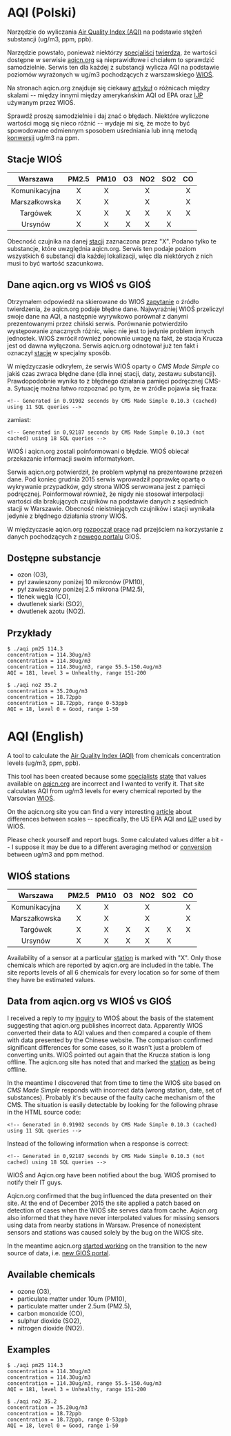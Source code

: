 # AQI (Polski)

Narzędzie do wyliczania [Air Quality Index (AQI)][1] na podstawie stężeń 
substancji (ug/m3, ppm, ppb).

Narzędzie powstało, ponieważ niektórzy [specjaliści][5] [twierdzą][2], 
że wartości dostępne w serwisie [aqicn.org][3] są nieprawidłowe 
i chciałem to sprawdzić samodzielnie. Serwis ten dla każdej z substancji 
wylicza AQI na podstawie poziomów wyrażonych w ug/m3 pochodzących 
z warszawskiego [WIOŚ][4].

Na stronach aqicn.org znajduje się ciekawy [artykuł][7] o różnicach 
między skalami -- między innymi między amerykańskim AQI od EPA oraz 
[IJP][9] używanym przez WIOŚ.

Sprawdź proszę samodzielnie i daj znać o błędach. Niektóre wyliczone 
wartości mogą się nieco różnić -- wydaje mi się, że może to być 
spowodowane odmiennym sposobem uśredniania lub inną metodą 
[konwersji][8] ug/m3 na ppm.

## Stacje WIOŚ

|    Warszawa   | PM2.5 | PM10  | O3 | NO2 | SO2 | CO |
|:-------------:|:-----:|:-----:|:--:|:---:|:---:|:--:|
| Komunikacyjna |   X   |   X   |    |  X  |     |  X |
| Marszałkowska |   X   |   X   |    |  X  |     |  X |
| Targówek      |   X   |   X   |  X |  X  |  X  |  X |
| Ursynów       |   X   |   X   |  X |  X  |  X  |    |

Obecność czujnika na danej [stacji][6] zaznaczona przez "X". Podano 
tylko te substancje, które uwzględnia aqicn.org. Serwis ten podaje 
poziom wszystkich 6 substancji dla każdej lokalizacji, więc dla 
niektórych z nich musi to być wartość szacunkowa.

## Dane aqicn.org vs WIOŚ vs GIOŚ

Otrzymałem odpowiedź na skierowane do WIOŚ [zapytanie][10] o źródło 
twierdzenia, że aqicn.org podaje błędne dane. Najwyraźniej WIOŚ 
przeliczył swoje dane na AQI, a następnie wyrywkowo porównał z danymi 
prezentowanymi przez chiński serwis. Porównanie potwierdziło 
występowanie znacznych różnic, więc nie jest to jedynie problem innych 
jednostek. WIOŚ zwrócił również ponownie uwagę na fakt, że stacja Krucza 
jest od dawna wyłączona. Serwis aqicn.org odnotował już ten fakt 
i oznaczył [stację][13] w specjalny sposób.

W międzyczasie odkryłem, że serwis WIOŚ oparty o *CMS Made Simple* co 
jakiś czas zwraca błędne dane (dla innej stacji, daty, zestawu 
substancji). Prawdopodobnie wynika to z błędnego działania pamięci 
podręcznej CMS-a. Sytuację można łatwo rozpoznać po tym, że w źródle 
pojawia się fraza:

```
<!-- Generated in 0.91902 seconds by CMS Made Simple 0.10.3 (cached) using 11 SQL queries -->
```

zamiast:

```
<!-- Generated in 0,92187 seconds by CMS Made Simple 0.10.3 (not cached) using 18 SQL queries -->
```

WIOŚ i aqicn.org zostali poinformowani o błędzie. WIOŚ obiecał 
przekazanie informacji swoim informatykom. 

Serwis aqicn.org potwierdził, że problem wpłynął na prezentowane przezeń 
dane. Pod koniec grudnia 2015 serwis wprowadził poprawkę opartą 
o wykrywanie przypadków, gdy strona WIOŚ serwowana jest z pamięci 
podręcznej. Poinformował również, że nigdy nie stosował interpolacji 
wartości dla brakujących czujników na podstawie danych z sąsiednich 
stacji w Warszawie. Obecność nieistniejących czujników i stacji wynikała 
jedynie z błędnego działania strony WIOŚ.

W międzyczasie aqicn.org [rozpoczął prace][11] nad przejściem na 
korzystanie z danych pochodzących z [nowego portalu][12] GIOŚ.

## Dostępne substancje

* ozon (O3),
* pył zawieszony poniżej 10 mikronów (PM10),
* pył zawieszony poniżej 2.5 mikrona (PM2.5),
* tlenek węgla (CO),
* dwutlenek siarki (SO2),
* dwutlenek azotu (NO2).

## Przykłady

```
$ ./aqi pm25 114.3
concentration = 114.30ug/m3
concentration = 114.30ug/m3
concentration = 114.30ug/m3, range 55.5-150.4ug/m3
AQI = 181, level 3 = Unhealthy, range 151-200

$ ./aqi no2 35.2
concentration = 35.20ug/m3
concentration = 18.72ppb
concentration = 18.72ppb, range 0-53ppb
AQI = 18, level 0 = Good, range 1-50

```

# AQI (English)

A tool to calculate the [Air Quality Index (AQI)][1] from chemicals 
concentration levels (ug/m3, ppm, ppb).

This tool has been created because some [specialists][5] [state][2] that 
values available on [aqicn.org][3] are incorrect and I wanted to verify 
it. That site calculates AQI from ug/m3 levels for every chemical 
reported by the Varsovian [WIOŚ][4].

On the aqicn.org site you can find a very interesting [article][7] about 
differences between scales -- specifically, the US EPA AQI and [IJP][9] 
used by WIOŚ.

Please check yourself and report bugs. Some calculated values differ 
a bit -- I suppose it may be due to a different averaging method or 
[conversion][8] between ug/m3 and ppm method.

## WIOŚ stations

|    Warszawa   | PM2.5 | PM10  | O3 | NO2 | SO2 | CO |
|:-------------:|:-----:|:-----:|:--:|:---:|:---:|:--:|
| Komunikacyjna |   X   |   X   |    |  X  |     |  X |
| Marszałkowska |   X   |   X   |    |  X  |     |  X |
| Targówek      |   X   |   X   |  X |  X  |  X  |  X |
| Ursynów       |   X   |   X   |  X |  X  |  X  |    |

Availability of a sensor at a particular [station][6] is marked with 
"X". Only those chemicals which are reported by aqicn.org are included 
in the table. The site reports levels of all 6 chemicals for every 
location so for some of them they have be estimated values.

## Data from aqicn.org vs WIOŚ vs GIOŚ

I received a reply to my [inquiry][10] to WIOŚ about the basis of the 
statement suggesting that aqicn.org publishes incorrect data. Apparently 
WIOŚ converted their data to AQI values and then compared a couple of 
them with data presented by the Chinese website. The comparison 
confirmed significant differences for some cases, so it wasn't just 
a problem of converting units. WIOŚ pointed out again that the Krucza 
station is long offline. The aqicn.org site has noted that and marked 
the [station][13] as being offline.

In the meantime I discovered that from time to time the WIOŚ site based 
on *CMS Made Simple* responds with incorrect data (wrong station, date, 
set of substances). Probably it's because of the faulty cache mechanism 
of the CMS. The situation is easily detectable by looking for the 
following phrase in the HTML source code:

```
<!-- Generated in 0.91902 seconds by CMS Made Simple 0.10.3 (cached) using 11 SQL queries -->
```

Instead of the following information when a response is correct:

```
<!-- Generated in 0,92187 seconds by CMS Made Simple 0.10.3 (not cached) using 18 SQL queries -->
```

WIOŚ and Aqicn.org have been notified about the bug. WIOŚ promised to 
notify their IT guys.

Aqicn.org confirmed that the bug influenced the data presented on their 
site. At the end of December 2015 the site applied a patch based on 
detection of cases when the WIOŚ site serves data from cache. Aqicn.org 
also informed that they have never interpolated values for missing 
sensors using data from nearby stations in Warsaw. Presence of 
nonexistent sensors and stations was caused solely by the bug on the 
WIOŚ site.

In the meantime aqicn.org [started working][11] on the transition to the 
new source of data, i.e. [new GIOŚ portal][12].

## Available chemicals

* ozone (O3),
* particulate matter under 10um (PM10),
* particulate matter under 2.5um (PM2.5),
* carbon monoxide (CO),
* sulphur dioxide (SO2),
* nitrogen dioxide (NO2).

## Examples

```
$ ./aqi pm25 114.3
concentration = 114.30ug/m3
concentration = 114.30ug/m3
concentration = 114.30ug/m3, range 55.5-150.4ug/m3
AQI = 181, level 3 = Unhealthy, range 151-200

$ ./aqi no2 35.2
concentration = 35.20ug/m3
concentration = 18.72ppb
concentration = 18.72ppb, range 0-53ppb
AQI = 18, level 0 = Good, range 1-50

```

[1]: https://en.wikipedia.org/wiki/Air_quality_index#United_States
[2]: http://warszawa.wyborcza.pl/warszawa/1,34862,19138088,warszawa-nie-paryz-ani-nie-pekin-truja-nas-podwarszawskie.html
[3]: http://aqicn.org/city/poland/mazowieckie/warszawa/komunikacyjna/
[4]: http://sojp.wios.warszawa.pl/index.php?page=raport-godzinowy
[5]: http://wios.warszawa.pl/pl/aktualnosci-i-komunika/komunikaty/1057,KOMUNIKAT-MAZOWIECKIEGO-WOJEWODZKIEGO-INSPEKTORA-OCHRONY-SRODOWISKA-z-dnia-31032.html
[6]: http://sojp.wios.warszawa.pl/?page=opisy-stacji&t=1&site_id=11
[7]: http://aqicn.org/faq/2015-09-03/air-quality-scale-in-poland/
[8]: http://aqicn.org/faq/2015-09-06/ozone-aqi-using-concentrations-in-milligrams-or-ppb/
[9]: http://sojp.wios.warszawa.pl/index.php?page=ggg
[10]: http://o-blache.blogspot.com/2015/11/podanie-do-wios-o-udzielenie-informacji.html
[11]: http://feedback.aqicn.org/forums/162638-general/suggestions/11222325-use-the-new-source-of-data-for-poland-gios-gov-p
[12]: http://powietrze.gios.gov.pl/pjp/current
[13]: http://aqicn.org/city/poland/mazowieckie/warszawa/krucza/
